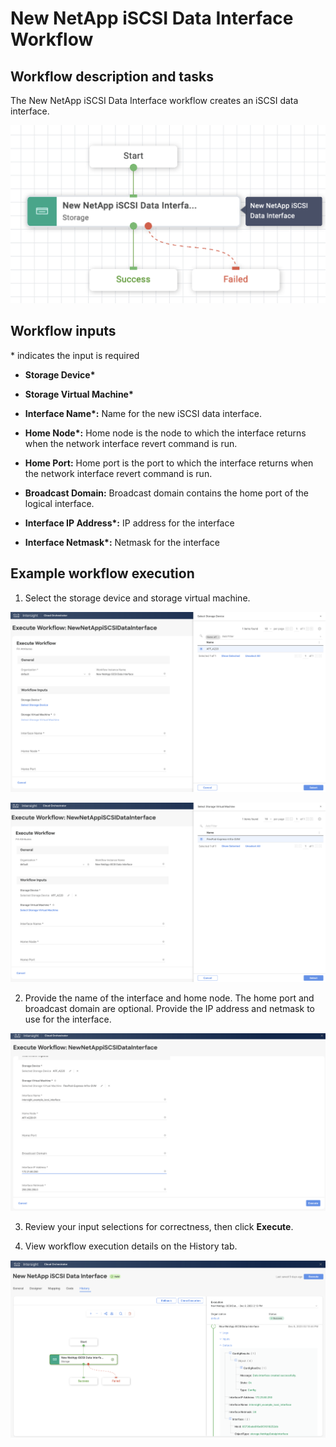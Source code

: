 # New NetApp iSCSI Data Interface Workflow

## Workflow description and tasks

The New NetApp iSCSI Data Interface workflow creates an iSCSI data
interface.

![](../images/NewNetAppiSCSIDataInterface/911818130753bbd84e32f45fa4b17e595d5ef35f.png)

## Workflow inputs
\* indicates the input is required

- **Storage Device\***

- **Storage Virtual Machine\***

- **Interface Name\*:** Name for the new iSCSI data interface.

- **Home Node\*:** Home node is the node to which the interface returns
when the network interface revert command is run.

- **Home Port:** Home port is the port to which the interface returns when
the network interface revert command is run.

- **Broadcast Domain:** Broadcast domain contains the home port of the
logical interface.

- **Interface IP Address\*:** IP address for the interface

- **Interface Netmask\*:** Netmask for the interface

## Example workflow execution

1.  Select the storage device and storage virtual machine.

![](../images/NewNetAppiSCSIDataInterface/971b9f73c467e9f8a92087ba74e68c49a36683b7.png)

![](../images/NewNetAppiSCSIDataInterface/adaf762f59ea92a9b5807a7d242ed212a72291c0.png)

2.  Provide the name of the interface and home node. The home port and
    broadcast domain are optional. Provide the IP address and netmask to
    use for the interface.

![](../images/NewNetAppiSCSIDataInterface/0cffc9c83b208941ea4daf718648f3976667de33.png)

3.  Review your input selections for correctness, then click **Execute**.

4.  View workflow execution details on the History tab.

![](../images/NewNetAppiSCSIDataInterface/2addc688d5e55fa65d14ec1d37bac4401aaea281.png)